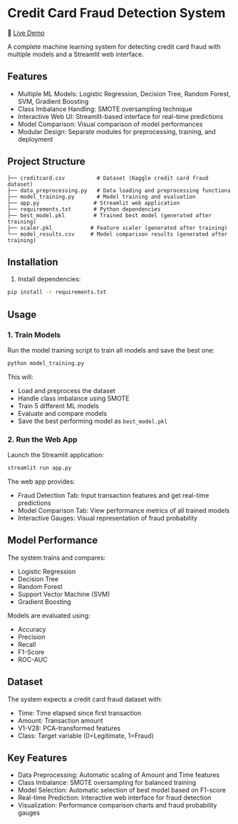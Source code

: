 # Credit Card Fraud Detection System

🚀 [Live Demo](https://creditcardfraudrahulapex.streamlit.app)

A complete machine learning system for detecting credit card fraud with multiple models and a Streamlit web interface.

## Features

- Multiple ML Models: Logistic Regression, Decision Tree, Random Forest, SVM, Gradient Boosting
- Class Imbalance Handling: SMOTE oversampling technique
- Interactive Web UI: Streamlit-based interface for real-time predictions
- Model Comparison: Visual comparison of model performances
- Modular Design: Separate modules for preprocessing, training, and deployment

## Project Structure

```
├── creditcard.csv          # Dataset (Kaggle credit card fraud dataset)
├── data_preprocessing.py   # Data loading and preprocessing functions
├── model_training.py       # Model training and evaluation
├── app.py                 # Streamlit web application
├── requirements.txt       # Python dependencies
├── best_model.pkl         # Trained best model (generated after training)
├── scaler.pkl            # Feature scaler (generated after training)
└── model_results.csv     # Model comparison results (generated after training)
```

## Installation

1. Install dependencies:
```bash
pip install -r requirements.txt
```

## Usage

### 1. Train Models
Run the model training script to train all models and save the best one:
```bash
python model_training.py
```

This will:
- Load and preprocess the dataset
- Handle class imbalance using SMOTE
- Train 5 different ML models
- Evaluate and compare models
- Save the best performing model as `best_model.pkl`

### 2. Run the Web App
Launch the Streamlit application:
```bash
streamlit run app.py
```

The web app provides:
- Fraud Detection Tab: Input transaction features and get real-time predictions
- Model Comparison Tab: View performance metrics of all trained models
- Interactive Gauges: Visual representation of fraud probability

## Model Performance

The system trains and compares:
- Logistic Regression
- Decision Tree
- Random Forest
- Support Vector Machine (SVM)
- Gradient Boosting

Models are evaluated using:
- Accuracy
- Precision
- Recall
- F1-Score
- ROC-AUC

## Dataset

The system expects a credit card fraud dataset with:
- Time: Time elapsed since first transaction
- Amount: Transaction amount
- V1-V28: PCA-transformed features
- Class: Target variable (0=Legitimate, 1=Fraud)

## Key Features

- Data Preprocessing: Automatic scaling of Amount and Time features
- Class Imbalance: SMOTE oversampling for balanced training
- Model Selection: Automatic selection of best model based on F1-score
- Real-time Prediction: Interactive web interface for fraud detection
- Visualization: Performance comparison charts and fraud probability gauges
